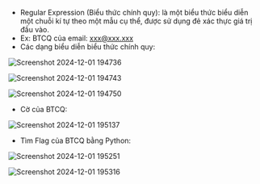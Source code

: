- Regular Expression (Biểu thức chính quy): là một biểu thức biểu diễn một chuỗi kí tự theo một mẫu cụ thể, được sử dụng đẻ xác thực giá trị đầu vào.
- Ex: BTCQ của email: xxx@xxx.xxx
- Các dạng biểu diễn biểu thức chính quy:

![Screenshot 2024-12-01 194736](https://github.com/user-attachments/assets/a55f397a-e66e-40d3-9ff1-10494347251b)

![Screenshot 2024-12-01 194743](https://github.com/user-attachments/assets/b31866d9-b0ca-4d4e-b6c3-587b2ab9d840)

![Screenshot 2024-12-01 194750](https://github.com/user-attachments/assets/c41c9f94-e800-4927-8cd3-bb52fae8928d)

- Cờ của BTCQ:

![Screenshot 2024-12-01 195137](https://github.com/user-attachments/assets/cc68e808-a263-42cc-9180-7246ade001dc)

- Tìm Flag của BTCQ bằng Python:

![Screenshot 2024-12-01 195251](https://github.com/user-attachments/assets/7a44a285-53c9-4edc-89ca-76cb6490a7fd)

![Screenshot 2024-12-01 195316](https://github.com/user-attachments/assets/98332659-8152-4567-b4f3-0ccf5f3c8ddc)


